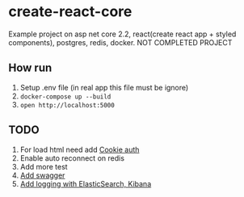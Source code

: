# create-react-core

Example project on asp net core 2.2, react(create react app + styled components), postgres, redis, docker.
NOT COMPLETED PROJECT

## How run

1. Setup .env file (in real app this file must be ignore)
1. `docker-compose up --build`
1. `open http://localhost:5000`

## TODO

1. For load html need add [Cookie auth](https://oloshcoder.com/2018/05/21/jwt-token-with-cookie-authentication-in-asp-net-core/)
1. Enable auto reconnect on redis
1. Add more test
1. [Add swagger](https://docs.microsoft.com/ru-ru/aspnet/core/tutorials/getting-started-with-swashbuckle?view=aspnetcore-2.2&tabs=visual-studio)
1. [Add logging with ElasticSearch, Kibana](https://www.humankode.com/asp-net-core/logging-with-elasticsearch-kibana-asp-net-core-and-docker)
